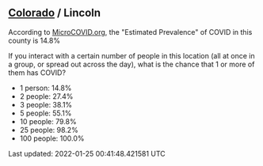 
## [Colorado](/united-states/colorado) / Lincoln

According to [MicroCOVID.org](http://microcovid.org),
the "Estimated Prevalence" of COVID in this county is 14.8%

If you interact with a certain number of people in this location
(all at once in a group, or spread out across the day), what is the chance that
1 or more of them has COVID?

- 1 person: 14.8%
- 2 people: 27.4%
- 3 people: 38.1%
- 5 people: 55.1%
- 10 people: 79.8%
- 25 people: 98.2%
- 100 people: 100.0%

Last updated: 2022-01-25 00:41:48.421581 UTC
